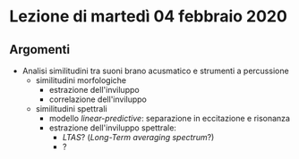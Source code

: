 # Lezione di martedì 04 febbraio 2020

## Argomenti

* Analisi similitudini tra suoni brano acusmatico e strumenti a percussione
  * similitudini morfologiche
    * estrazione dell'inviluppo
    * correlazione dell'inviluppo
  * similitudini spettrali
    * modello *linear-predictive*: separazione in eccitazione e risonanza
    * estrazione dell'inviluppo spettrale:
      * *LTAS*? (*Long-Term averaging spectrum*?)
      * ?

